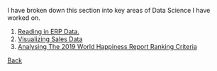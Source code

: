 I have broken down this section into key areas of Data Science I have worked on. 

1. [Reading in ERP Data.](Project2.md) 
2. [Visualizing Sales Data](SalesDataProject.md)
3. [Analysing The 2019 World Happiness Report Ranking Criteria](HappinessProject.md)

[Back](index.md)
